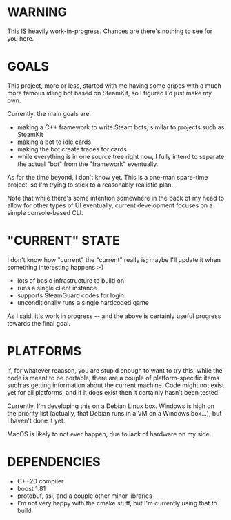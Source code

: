 # WARNING

This IS heavily work-in-progress. Chances are there's nothing to see for you here.

# GOALS

This project, more or less, started with me having some gripes with a much more
famous idling bot based on SteamKit, so I figured I'd just make my own.

Currently, the main goals are:

* making a C++ framework to write Steam bots, similar to projects such as SteamKit
* making a bot to idle cards
* making the bot create trades for cards
* while everything is in one source tree right now, I fully intend to separate the
actual "bot" from the "framework" eventually.

As for the time beyond, I don't know yet. This is a one-man spare-time project,
so I'm trying to stick to a reasonably realistic plan.

Note that while there's some intention somewhere in the back of my
head to allow for other types of UI eventually, current development
focuses on a simple console-based CLI.

# "CURRENT" STATE

I don't know how "current" the "current" really is; maybe I'll update
it when something interesting happens :-)

* lots of basic infrastructure to build on
* runs a single client instance
* supports SteamGuard codes for login
* unconditionally runs a single hardcoded game

As I said, it's work in progress -- and the above is certainly useful
progress towards the final goal.

# PLATFORMS

If, for whatever reaason, you are stupid enough to want to try this:
while the code is meant to be portable, there are a couple of
platform-specific items such as getting information about the current
machine. Code might not exist yet for all platforms, and if it does
exist then it certainly hasn't been tested.

Currently, I'm developing this on a Debian Linux box. Windows is high
on the priority list (actually, that Debian runs in a VM on a Windows
box...), but I haven't done it yet.

MacOS is likely to not ever happen, due to lack of hardware on my side.

# DEPENDENCIES

* C++20 compiler
* boost 1.81
* protobuf, ssl, and a couple other minor libraries
* I'm not very happy with the cmake stuff, but I'm currently using that to build
